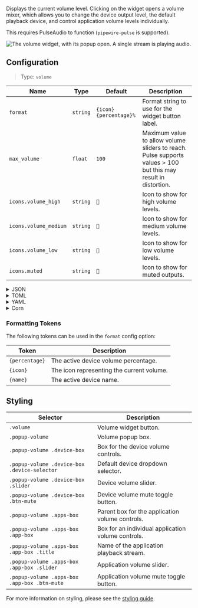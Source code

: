 Displays the current volume level.
Clicking on the widget opens a volume mixer, which allows you to change the device output level,
the default playback device, and control application volume levels individually.

This requires PulseAudio to function (`pipewire-pulse` is supported).

![The volume widget, with its popup open. A single stream is playing audio.](https://f.jstanger.dev/github/ironbar/volume.png)

## Configuration

> Type: `volume`

| Name                  | Type     | Default                | Description                                                                                                    |
|-----------------------|----------|------------------------|----------------------------------------------------------------------------------------------------------------|
| `format`              | `string` | `{icon} {percentage}%` | Format string to use for the widget button label.                                                              |
| `max_volume`          | `float`  | `100`                  | Maximum value to allow volume sliders to reach. Pulse supports values > 100 but this may result in distortion. |
| `icons.volume_high`   | `string` | `󰕾`                   | Icon to show for high volume levels.                                                                           |
| `icons.volume_medium` | `string` | `󰖀`                   | Icon to show for medium volume levels.                                                                         |
| `icons.volume_low`    | `string` | `󰕿`                   | Icon to show for low volume levels.                                                                            |
| `icons.muted`         | `string` | `󰝟`                   | Icon to show for muted outputs.                                                                                |

<details>
<summary>JSON</summary>

```json
{
  "end": [
    {
      "type": "volume",
      "format": "{icon} {percentage}%",
      "max_volume": 100,
      "icons": {
        "volume_high": "󰕾",
        "volume_medium": "󰖀",
        "volume_low": "󰕿",
        "muted": "󰝟"
      }
    }
  ]
}

```

</details>

<details>
<summary>TOML</summary>

```toml
[[end]]
type = "volume"
format = "{icon} {percentage}%"
max_volume = 100

[[end.icons]]
volume_high = "󰕾"
volume_medium = "󰖀"
volume_low = "󰕿"
muted = "󰝟"
```

</details>

<details>
<summary>YAML</summary>

```yaml
end:
  - type: "volume"
    format: "{icon} {percentage}%"
    max_volume: 100
    icons:
      volume_high: "󰕾"
      volume_medium: "󰖀"
      volume_low: "󰕿"
      muted: "󰝟"
```

</details>

<details>
<summary>Corn</summary>

```corn
{
  end = [
    {
      type = "volume"
      format = "{icon} {percentage}%"
      max_volume = 100
      icons.volume_high = "󰕾"
      icons.volume_medium = "󰖀"
      icons.volume_low = "󰕿"
      icons.muted = "󰝟"
    }
  ]
}
```

</details>

### Formatting Tokens

The following tokens can be used in the `format` config option:

| Token          | Description                               |
|----------------|-------------------------------------------|
| `{percentage}` | The active device volume percentage.      |
| `{icon}`       | The icon representing the current volume. |
| `{name}`       | The active device name.                   |

## Styling

| Selector                                     | Description                                        |
|----------------------------------------------|----------------------------------------------------|
| `.volume`                                    | Volume widget button.                              |
| `.popup-volume`                              | Volume popup box.                                  |
| `.popup-volume .device-box`                  | Box for the device volume controls.                |
| `.popup-volume .device-box .device-selector` | Default device dropdown selector.                  |
| `.popup-volume .device-box .slider`          | Device volume slider.                              |
| `.popup-volume .device-box .btn-mute`        | Device volume mute toggle button.                  |
| `.popup-volume .apps-box`                    | Parent box for the application volume controls.    |
| `.popup-volume .apps-box .app-box`           | Box for an individual application volume controls. |
| `.popup-volume .apps-box .app-box .title`    | Name of the application playback stream.           |
| `.popup-volume .apps-box .app-box .slider`   | Application volume slider.                         |
| `.popup-volume .apps-box .app-box .btn-mute` | Application volume mute toggle button.             |

For more information on styling, please see the [styling guide](styling-guide).